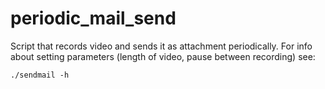 # periodic_mail_send
Script that records video and sends it as attachment periodically. For info about setting parameters (length of video, pause between recording) see:
```
./sendmail -h
```
